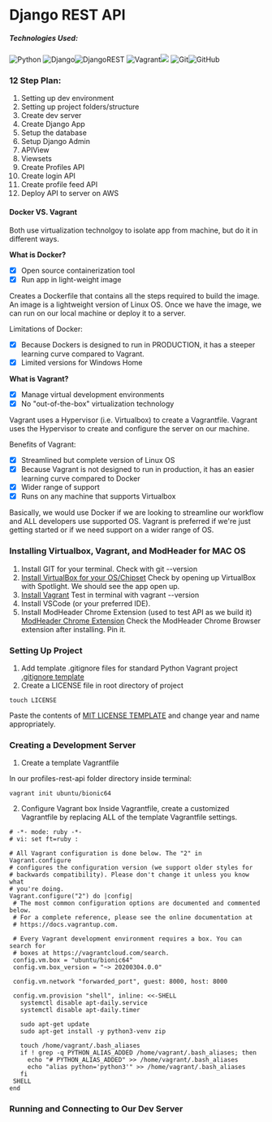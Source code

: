 # Django REST API

##### Technologies Used:
![Python](https://img.shields.io/badge/python-3670A0?style=for-the-badge&logo=python&logoColor=ffdd54)
![Django](https://img.shields.io/badge/django-%23092E20.svg?style=for-the-badge&logo=django&logoColor=white)![DjangoREST](https://img.shields.io/badge/DJANGO-REST-ff1709?style=for-the-badge&logo=django&logoColor=white&color=ff1709&labelColor=gray)
![Vagrant](https://img.shields.io/badge/vagrant-%231563FF.svg?style=for-the-badge&logo=vagrant&logoColor=white)<img src="https://img.shields.io/badge/virtualbox-%23183A61.svg?&style=for-the-badge&logo=virtualbox&logoColor=white" />
![Git](https://img.shields.io/badge/git-%23F05033.svg?style=for-the-badge&logo=git&logoColor=white)![GitHub](https://img.shields.io/badge/github-%23121011.svg?style=for-the-badge&logo=github&logoColor=white)

### 12 Step Plan:
1. Setting up dev environment
2. Setting up project folders/structure
3. Create dev server
4. Create Django App
5. Setup the database
6. Setup Django Admin
7. APIView
8. Viewsets
9. Create Profiles API
10. Create login API
11. Create profile feed API
12. Deploy API to server on AWS

#### Docker VS. Vagrant

Both use virtualization technolgoy to isolate app from machine, but do it in different ways.

**What is Docker?**
- [x] Open source containerization tool
- [x] Run app in light-weight image

Creates a Dockerfile that contains all the steps required to build the image. An image is a lightweight version of Linux OS. Once we have the image, we can run on our local machine or deploy it to a server.

Limitations of Docker:

- [x] Because Dockers is designed to run in PRODUCTION, it has a steeper learning curve compared to Vagrant.
- [x] Limited versions for Windows Home

**What is Vagrant?**
- [x] Manage virtual development environments
- [x] No "out-of-the-box" virtualization technology

Vagrant uses a Hypervisor (i.e. Virtualbox) to create a Vagrantfile. Vagrant uses the Hypervisor to create and configure the server on our machine.

Benefits of Vagrant:

- [x] Streamlined but complete version of Linux OS
- [x] Because Vagrant is not designed to run in production, it has an easier learning curve compared to Docker
- [x] Wider range of support
- [x] Runs on any machine that supports Virtualbox

Basically, we would use Docker if we are looking to streamline our workflow and ALL developers use supported OS. Vagrant is preferred if we're just getting started or if we need support on a wider range of OS.

### Installing Virtualbox, Vagrant, and ModHeader for MAC OS
1. Install GIT for your terminal. Check with git --version
2. [Install VirtualBox for your OS/Chipset](https://www.virtualbox.org/wiki/Downloads) Check by opening up VirtualBox with Spotlight. We should see the app open up.
3. [Install Vagrant](https://developer.hashicorp.com/vagrant/downloads) Test in terminal with vagrant --version
4. Install VSCode (or your preferred IDE).
5. Install ModHeader Chrome Extension (used to test API as we build it) [ModHeader Chrome Extension](https://chrome.google.com/webstore/detail/modheader-modify-http-hea/idgpnmonknjnojddfkpgkljpfnnfcklj) Check the ModHeader Chrome Browser extension after installing. Pin it.

### Setting Up Project
1. Add template .gitignore files for standard Python Vagrant project [.gitignore template](https://www.toptal.com/developers/gitignore/api/python,vagrant)
2. Create a LICENSE file in root directory of project
```console
touch LICENSE
```
Paste the contents of [MIT LICENSE TEMPLATE](https://choosealicense.com/licenses/mit/) and change year and name appropriately.

### Creating a Development Server
1. Create a template Vagrantfile

In our profiles-rest-api folder directory inside terminal:
```console
vagrant init ubuntu/bionic64
```

2. Configure Vagrant box
Inside Vagrantfile, create a customized Vagrantfile by replacing ALL of the template Vagrantfile settings.
```
# -*- mode: ruby -*-
# vi: set ft=ruby :

# All Vagrant configuration is done below. The "2" in Vagrant.configure
# configures the configuration version (we support older styles for
# backwards compatibility). Please don't change it unless you know what
# you're doing.
Vagrant.configure("2") do |config|
 # The most common configuration options are documented and commented below.
 # For a complete reference, please see the online documentation at
 # https://docs.vagrantup.com.

 # Every Vagrant development environment requires a box. You can search for
 # boxes at https://vagrantcloud.com/search.
 config.vm.box = "ubuntu/bionic64"
 config.vm.box_version = "~> 20200304.0.0"

 config.vm.network "forwarded_port", guest: 8000, host: 8000

 config.vm.provision "shell", inline: <<-SHELL
   systemctl disable apt-daily.service
   systemctl disable apt-daily.timer
 
   sudo apt-get update
   sudo apt-get install -y python3-venv zip

   touch /home/vagrant/.bash_aliases
   if ! grep -q PYTHON_ALIAS_ADDED /home/vagrant/.bash_aliases; then
     echo "# PYTHON_ALIAS_ADDED" >> /home/vagrant/.bash_aliases
     echo "alias python='python3'" >> /home/vagrant/.bash_aliases
   fi
 SHELL
end
```

### Running and Connecting to Our Dev Server

